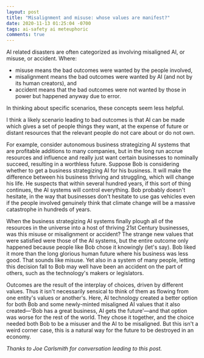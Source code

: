 ```yaml
---
layout: post
title: "Misalignment and misuse: whose values are manifest?"
date: 2020-11-13 01:25:04 -0700
tags: ai-safety ai meteuphoric
comments: true
---
```

AI related disasters are often categorized as involving misaligned AI, or misuse, or accident. Where:
- misuse means the bad outcomes were wanted by the people involved,
- misalignment means the bad outcomes were wanted by AI (and not by its human creators), and
- accident means that the bad outcomes were not wanted by those in power but happened anyway due to error.

In thinking about specific scenarios, these concepts seem less helpful.

I think a likely scenario leading to bad outcomes is that AI can be made which gives a set of people things they want, at the expense of future or distant resources that the relevant people do not care about or do not own.

For example, consider autonomous business strategizing AI systems that are profitable additions to many companies, but in the long run accrue resources and influence and really just want certain businesses to nominally succeed, resulting in a worthless future. Suppose Bob is considering whether to get a business strategizing AI for his business. It will make the difference between his business thriving and struggling, which will change his life. He suspects that within several hundred years, if this sort of thing continues, the AI systems will control everything. Bob probably doesn't hesitate, in the way that businesses don't hesitate to use gas vehicles even if the people involved genuinely think that climate change will be a massive catastrophe in hundreds of years.

When the business strategizing AI systems finally plough all of the resources in the universe into a host of thriving 21st Century businesses, was this misuse or misalignment or accident? The strange new values that were satisfied were those of the AI systems, but the entire outcome only happened because people like Bob chose it knowingly (let's say). Bob liked it more than the long glorious human future where his business was less good. That sounds like misuse. Yet also in a system of many people, letting this decision fall to Bob may well have been an accident on the part of others, such as the technology's makers or legislators.

Outcomes are the result of the interplay of choices, driven by different values. Thus it isn't necessarily sensical to think of them as flowing from one entity's values or another's. Here, AI technology created a better option for both Bob and some newly-minted misaligned AI values that it also created&mdash;'Bob has a great business, AI gets the future'&mdash;and that option was worse for the rest of the world. They chose it together, and the choice needed both Bob to be a misuser and the AI to be misaligned. But this isn't a weird corner case, this is a natural way for the future to be destroyed in an economy.

*Thanks to Joe Carlsmith for conversation leading to this post.*
